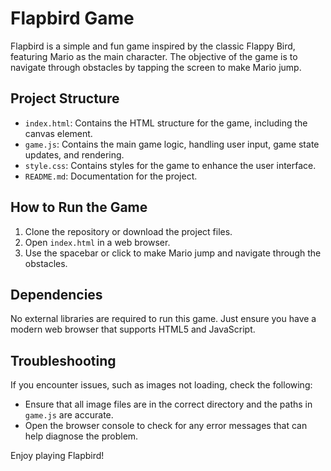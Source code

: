 # Flapbird Game

Flapbird is a simple and fun game inspired by the classic Flappy Bird, featuring Mario as the main character. The objective of the game is to navigate through obstacles by tapping the screen to make Mario jump.

## Project Structure

- `index.html`: Contains the HTML structure for the game, including the canvas element.
- `game.js`: Contains the main game logic, handling user input, game state updates, and rendering.
- `style.css`: Contains styles for the game to enhance the user interface.
- `README.md`: Documentation for the project.

## How to Run the Game

1. Clone the repository or download the project files.
2. Open `index.html` in a web browser.
3. Use the spacebar or click to make Mario jump and navigate through the obstacles.

## Dependencies

No external libraries are required to run this game. Just ensure you have a modern web browser that supports HTML5 and JavaScript.

## Troubleshooting

If you encounter issues, such as images not loading, check the following:

- Ensure that all image files are in the correct directory and the paths in `game.js` are accurate.
- Open the browser console to check for any error messages that can help diagnose the problem.

Enjoy playing Flapbird!